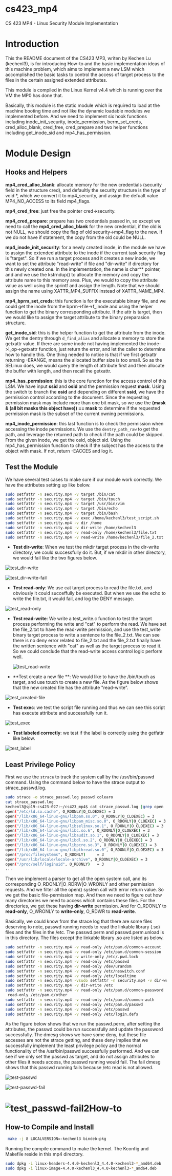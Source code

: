 

# cs423_mp4

CS 423 MP4 - Linux Security Module Implementation

# Introduction 

This the README document of the CS423 MP3, writen by Kechen Lu (kechenl3), is for introducing How-to and the basic implementation ideas of this machine problem, which aims to implement a new LSM which accomplished the basic tasks to control the access of target process to the files in the certain assigned extended attributes.

This module is compiled in the Linux Kernel v4.4 which is running over the VM the MP0 has done that. 

Basically, this module is the static module which is required to load at the machine booting time and not like the dynamic loadable modules we implemented before. And we need to implement six hook functions including inode_init_security, inode_permission, berm_set_creds, cred_alloc_blank, cred_free, cred_prepare and two helper functions including get_inode_sid and mp4_has_permission. 

# Module Design

## Hooks and Helpers 

**mp4_cred_alloc_blank**: allocate memory for the new credentials (security field in the structure cred), and defaultly the security structure is the type of void *, which we convert it to mp4_security, and assign the defualt value MP4_NO_ACCESS to its field mp4_flags.

**mp4_cred_free**: just free the pointer cred->security.

**mp4_cred_prepare**: prepare has two credentials passed in, so except we need to call the **mp4_cred_alloc_blank** for the new credential, if the old is not NULL, we should copy the flag of old security->mp4_flag to the new. If we do not have if statement, the copy from the old could be NULL. 

**mp4_inode_init_security**: for a newly created inode, in the module we have to assign the extended attribute to the inode if the current task security flag is "target". So if we run a target process and it creates a new inode, we want to set the attribute "read-write" if file and "dir-write" if directory for this newly created one. In the implementation, the name is char** pointer, and and we use the kstrndup() to allocate the memory and copy the attribute name to this memory area. Plus, we would to copy the attribute value as well using the sprintf and assign the length. Note that we should assign the name using XATTR_MP4_SUFFIX instead of XATTR_NAME_MP4. 

**mp4_bprm_set_creds**: this function is for the executable binary file, and we could get the inode from the bprm->file->f_inode and using the helper function to get the binary corresponding attribute. If the attr is target, then we would like to assign the target attribute to the binary preparasion structure.

**get_inode_sid**: this is the helper function to get the attribute from the inode. We get the dentry through `d_find_alias` and allocate a memory to store the getxattr value. If there are some inode not having implemented the inode->i_op->getxattr function, just return the error, and let the caller to determine how to handle this. One thing needed to notice is that if we first getxattr returning -ERANGE, means the allocated buffer size is too small. So as the SELinux does, we would query the length of attribute first and then allocate the buffer with length, and then recall the getxattr.

**mp4_has_permission**: this is the core function for the access control of this LSM. We have input **ssid** and **osid** and the permission request **mask**. Using the switch to branch the **osid** and depending on different **ssid**, we have the permission control according to the document. Since the requesting permission mask may include more than one bit mask, so we use the **(mask & (all bit masks this object have)) == mask** to determine if the requested permission mask is the subset of the current owning permissions.

**mp4_inode_permission**: this last function is to check the permission when accessing the inode permissions. We use the `dentry_path_raw` to get the path, and leverage the returned path to check if the path could be skipped. From the given inode, we get the osid, object sid. Using the mp4_has_permission function to check if the subject has the access to the object with mask. If not, return -EACCES and log it.

## Test the Module

We have several test cases to make sure if our module work correctly.  We have the attributes setting up like below. 

```bash
sudo setfattr -n security.mp4 -v target /bin/cat
sudo setfattr -n security.mp4 -v target /bin/touch
sudo setfattr -n security.mp4 -v target /usr/bin/vim
sudo setfattr -n security.mp4 -v target /bin/echo
sudo setfattr -n security.mp4 -v target /bin/bash
sudo setfattr -n security.mp4 -v exec /home/kechenl3/test_script.sh
sudo setfattr -n security.mp4 -v dir /home
sudo setfattr -n security.mp4 -v dir-write /home/kechenl3
sudo setfattr -n security.mp4 -v read-only /home/kechenl3/file.txt
sudo setfattr -n security.mp4 -v read-write /home/kechenl3/file_2.txt
```

- **Test dir-write**: When we test the mkdir target process in the dir-write directory, we could successfully do it. But, if we mkdir in other directory, we would fail like the two figures below.

![test_dir-write](test_dir-write.png)

![test_dir-write-fail](test_dir-write-fail.png)

- **Test read-only**: We use cat target process to read the file.txt, and obviously it could succeffully be executed.  But when we use the echo to write the file.txt, it would fail, and log the DENY message.

![test_read-only](test_read-only.png)

- **Test read-write**: We write a test_write.c function to test the target process performing the write and "cat" to perform the read. We have set the file_2.txt to have the read-write permission, and use the test_write binary target process to write a sentence to the file_2.txt. We can see there is no deny error related to file_2.txt and the file_2.txt finally have the written sentence with "cat" as well as the target process to read it. So we could conclude that the read-write access control logic perform well.

  ![test_read-write](test_read-write.png)

- **Test create a new file **: We would like to have the /bin/touch as target, and use touch to create a new file. As the figure below shows that the new created file has the attribute "read-write".

![test_created-file](test_created-file.png)

- **Test exec**: we test the script file running and thus we can see this script has execute attribute and successfully run it.

![test_exec](test_exec.png)

- **Test labeled correctly**: we test if the label is correctly using the getfattr like below.

![test_label](test_label.png)

## Least Privilege Policy

First we use the `strace` to track the system call by the /usr/bin/passwd command. Using the command below to have the strace output to strace_passwd.log.

```bash
sudo strace -o strace_passwd.log passwd colearo
cat strace_passwd.log
kechenl3@sp19-cs423-027:~/cs423_mp4$ cat strace_passwd.log |grep open
open("/etc/ld.so.cache", O_RDONLY|O_CLOEXEC) = 3
open("/lib/x86_64-linux-gnu/libpam.so.0", O_RDONLY|O_CLOEXEC) = 3
open("/lib/x86_64-linux-gnu/libpam_misc.so.0", O_RDONLY|O_CLOEXEC) = 3
open("/lib/x86_64-linux-gnu/libselinux.so.1", O_RDONLY|O_CLOEXEC) = 3
open("/lib/x86_64-linux-gnu/libc.so.6", O_RDONLY|O_CLOEXEC) = 3
open("/lib/x86_64-linux-gnu/libaudit.so.1", O_RDONLY|O_CLOEXEC) = 3
open("/lib/x86_64-linux-gnu/libdl.so.2", O_RDONLY|O_CLOEXEC) = 3
open("/lib/x86_64-linux-gnu/libpcre.so.3", O_RDONLY|O_CLOEXEC) = 3
open("/lib/x86_64-linux-gnu/libpthread.so.0", O_RDONLY|O_CLOEXEC) = 3
open("/proc/filesystems", O_RDONLY)     = 3
open("/usr/lib/locale/locale-archive", O_RDONLY|O_CLOEXEC) = 3
open("/proc/self/loginuid", O_RDONLY)   = 3
...
```

Then we implement a parser to get all the open system call, and its corresponding O_RDONLY|O_RDRW|O_WRONLY and other permission requests. And we filter all the open() system call with error return value. So we get the basic file-permission map. And then we need to figure out how many directories we need to access which contains these files. For the directories, we get these having **dir-write** permission. And for O_RDONLY to **read-only**, O_WRONLY to **write-only**, O_RDWR to **read-write**. 

Basically, we could know from the strace log that there are some files deserving to note, passwd running needs to read the linkable library (.so) files and the files in the /etc. The passwd.perm and passwd.perm.unload is in this directory. The files except the linkable library .so are listed as below.

```bash
sudo setfattr -n security.mp4 -v read-only /etc/pam.d/common-account
sudo setfattr -n security.mp4 -v read-only /etc/pam.d/common-session
sudo setfattr -n security.mp4 -v write-only /etc/.pwd.lock
sudo setfattr -n security.mp4 -v read-only /etc/passwd
sudo setfattr -n security.mp4 -v read-only /dev/urandom
sudo setfattr -n security.mp4 -v read-only /etc/nsswitch.conf
sudo setfattr -n security.mp4 -v read-only /etc/localtime
sudo setfattr -n security.mp4 -vsudo setfattr -n security.mp4 -v dir-write /etc/pam.d
sudo setfattr -n security.mp4 -v dir-write /etc
sudo setfattr -n security.mp4 -v read-only /etc/pam.d/common-password
 read-only /etc/pam.d/other
sudo setfattr -n security.mp4 -v read-only /etc/pam.d/common-auth
sudo setfattr -n security.mp4 -v read-only /etc/pam.d/passwd
sudo setfattr -n security.mp4 -v read-only /etc/passwd
sudo setfattr -n security.mp4 -v read-only /etc/login.defs
```

As the figure below shows that we run the passwd.perm, after setting the attributes, the passwd could be run successfully and update the password successfully. The dmesg shows we have some deny, but these file accesses are not the strace getting, and these deny implies that we successfully implement the least privilege policy and the normal functionality of the /usr/bin/passwd successfully performed. And we can see if we only set the passwd as target, and do not assign attributes to other files it needs access, the passwd running would fail. The fail dmesg shows that this passwd running fails because /etc read is not allowed.

![test-passwd](test-passwd.png)

![test-passwd-fail](test-passwd-fail.png)

# ![test_passwd-fail2](test_passwd-fail2.png)How-to

## How-to Compile and Install

```bash
 make -j 8 LOCALVERSION=-kechenl3 bindeb-pkg
```

Running the compile command to make the kernel. The Kconfig and Makefile reside in this mp4 directory.

```bash
sudo dpkg -i linux-headers-4.4.0-kechenl3_4.4.0-kechenl3-*_amd64.deb 
sudo dpkg -i linux-image-4.4.0-kechenl3_4.4.0-kechenl3-*_amd64.deb 
```

